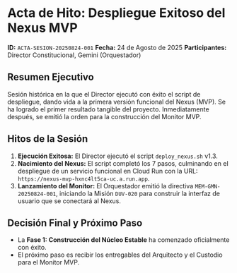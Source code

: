 # Acta de Hito: Despliegue Exitoso del Nexus MVP
**ID:** `ACTA-SESION-20250824-001`
**Fecha:** 24 de Agosto de 2025
**Participantes:** Director Constitucional, Gemini (Orquestador)

## Resumen Ejecutivo
Sesión histórica en la que el Director ejecutó con éxito el script de despliegue, dando vida a la primera versión funcional del Nexus (MVP). Se ha logrado el primer resultado tangible del proyecto. Inmediatamente después, se emitió la orden para la construcción del Monitor MVP.

## Hitos de la Sesión
1.  **Ejecución Exitosa:** El Director ejecutó el script `deploy_nexus.sh` v1.3.
2.  **Nacimiento del Nexus:** El script completó los 7 pasos, culminando en el despliegue de un servicio funcional en Cloud Run con la URL: `https://nexus-mvp-hxnc4lt5ca-uc.a.run.app`.
3.  **Lanzamiento del Monitor:** El Orquestador emitió la directiva `MEM-GMN-20250824-001`, iniciando la Misión `DUV-020` para construir la interfaz de usuario que se conectará al Nexus.

## Decisión Final y Próximo Paso
* La **Fase 1: Construcción del Núcleo Estable** ha comenzado oficialmente con éxito.
* El próximo paso es recibir los entregables del Arquitecto y el Custodio para el Monitor MVP.
